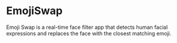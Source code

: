 # EmojiSwap
Emoji Swap is a real-time face filter app that detects human facial expressions and replaces the face with the closest matching emoji.
